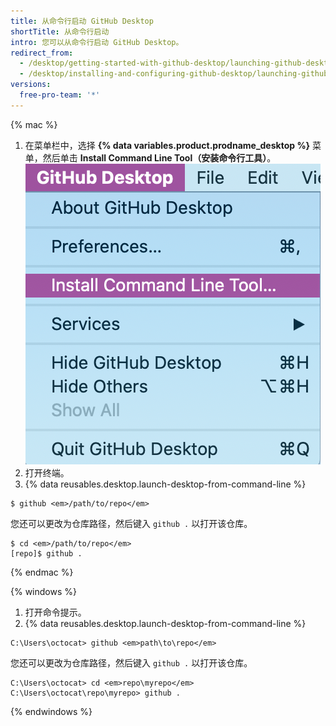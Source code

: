 ```yaml
---
title: 从命令行启动 GitHub Desktop
shortTitle: 从命令行启动
intro: 您可以从命令行启动 GitHub Desktop。
redirect_from:
  - /desktop/getting-started-with-github-desktop/launching-github-desktop-from-the-command-line
  - /desktop/installing-and-configuring-github-desktop/launching-github-desktop-from-the-command-line
versions:
  free-pro-team: '*'
---
```


{% mac %}

1. 在菜单栏中，选择 **{% data variables.product.prodname_desktop %}** 菜单，然后单击 **Install Command Line Tool（安装命令行工具）**。 ![在 {% data variables.product.prodname_desktop %} 下拉菜单中安装命令行工具选项](/assets/images/help/desktop/mac-install-command-line-tool.png)
2. 打开终端。
3. {% data reusables.desktop.launch-desktop-from-command-line %}

  ```shell
  $ github <em>/path/to/repo</em>
  ```

  您还可以更改为仓库路径，然后键入 `github .` 以打开该仓库。

  ```shell
  $ cd <em>/path/to/repo</em>
  [repo]$ github .
  ```

{% endmac %}

{% windows %}

1. 打开命令提示。
2. {% data reusables.desktop.launch-desktop-from-command-line %}

  ```shell
  C:\Users\octocat> github <em>path\to\repo</em>
  ```

 您还可以更改为仓库路径，然后键入 `github .` 以打开该仓库。

  ```shell
  C:\Users\octocat> cd <em>repo\myrepo</em>
  C:\Users\octocat\repo\myrepo> github .
  ```

{% endwindows %}

